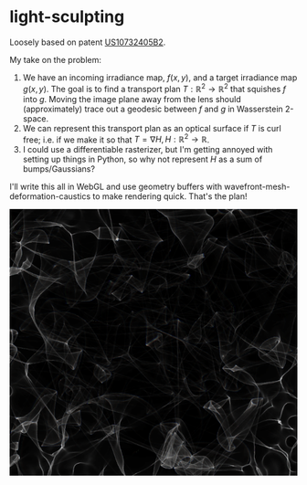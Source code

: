 # light-sculpting
Loosely based on patent [US10732405B2](https://patents.google.com/patent/US10732405B2/en).

My take on the problem:
1. We have an incoming irradiance map, $f(x, y)$, and a target irradiance map $g(x, y)$. The goal is to find a transport plan $T:\mathbb{R}^2\rightarrow\mathbb{R}^2$ that squishes $f$ into $g$. Moving the image plane away from the lens should (approximately) trace out a geodesic between $f$ and $g$ in Wasserstein 2-space.
2. We can represent this transport plan as an optical surface if $T$ is curl free; i.e. if we make it so that $T=\nabla H, H:\mathbb{R}^2\rightarrow\mathbb{R}$.
3. I could use a differentiable rasterizer, but I'm getting annoyed with setting up things in Python, so why not represent $H$ as a sum of bumps/Gaussians?

I'll write this all in WebGL and use geometry buffers with wavefront-mesh-deformation-caustics to make rendering quick. That's the plan!

![caustic test](caustics_test.png)
